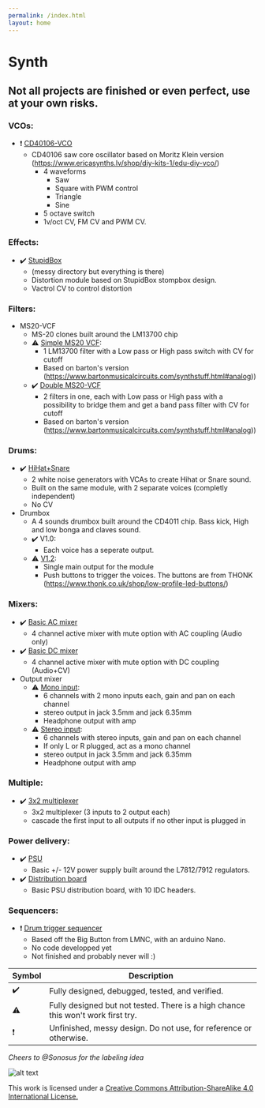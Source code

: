 ```yaml
---
permalink: /index.html
layout: home
---
```


# Synth

## Not all projects are finished or even perfect, use at your own risks.

### VCOs:

- :exclamation: [CD40106-VCO](vco/cd40106)
    - CD40106 saw core oscillator based on Moritz Klein version (https://www.ericasynths.lv/shop/diy-kits-1/edu-diy-vco/)
        - 4 waveforms
            - Saw
            - Square with PWM control
            - Triangle
            - Sine
        - 5 octave switch
        - 1v/oct CV, FM CV and PWM CV.

### Effects:

- :heavy_check_mark: [StupidBox](stupidbox)
    - (messy directory but everything is there)
    - Distortion module based on StupidBox stompbox design.
    - Vactrol CV to control distortion

### Filters:

- MS20-VCF
    - MS-20 clones built around the LM13700 chip
    - :warning: [Simple MS20 VCF](ms20_vcf/simple):
        - 1 LM13700 filter with a Low pass or High pass switch with CV for cutoff
        - Based on barton's version (https://www.bartonmusicalcircuits.com/synthstuff.html#analog))
    - :heavy_check_mark: [Double MS20-VCF](ms20_vcf/double)
        - 2 filters in one, each with Low pass or High pass with a possibility to bridge them and get a band pass filter with CV for cutoff
        - Based on barton's version (https://www.bartonmusicalcircuits.com/synthstuff.html#analog))

### Drums:

- :heavy_check_mark: [HiHat+Snare](hihat_snare/v1.1)
    - 2 white noise generators with VCAs to create Hihat or Snare sound.
    - Built on the same module, with 2 separate voices (completly independent)
    - No CV
- Drumbox
    - A 4 sounds drumbox built around the CD4011 chip. Bass kick, High and low bonga and claves sound.
    - :heavy_check_mark: V1.0:
        - Each voice has a seperate output.
    - :warning: [V1.2](drumbox):
        - Single main output for the module
        - Push buttons to trigger the voices. The buttons are from THONK (https://www.thonk.co.uk/shop/low-profile-led-buttons/)

### Mixers:

- :heavy_check_mark: [Basic AC mixer](mixers/basic-ac-mixer)
    - 4 channel active mixer with mute option with AC coupling (Audio only)
- :heavy_check_mark: [Basic DC mixer](mixers/basic-dc-mixer)
    - 4 channel active mixer with mute option with DC coupling (Audio+CV)
- Output mixer
    - :warning: [Mono input](mixers/output-mixer/mono_input):
        - 6 channels with 2 mono inputs each, gain and pan on each channel
        - stereo output in jack 3.5mm and jack 6.35mm
        - Headphone output with amp
    - :warning: [Stereo input](mixers/output-mixer/stereo_input):
        - 6 channels with stereo inputs, gain and pan on each channel
        - If only L or R plugged, act as a mono channel
        - stereo output in jack 3.5mm and jack 6.35mm
        - Headphone output with amp

### Multiple:

- :heavy_check_mark: [3x2 multiplexer](multiplexer/3x2)
    - 3x2 multiplexer (3 inputs to 2 output each)
    - cascade the first input to all outputs if no other input is plugged in

### Power delivery:

- :heavy_check_mark:  [PSU](power_supply/psu)
    - Basic +/- 12V power supply built around the L7812/7912 regulators.
-  :heavy_check_mark:  [Distribution board](power_supply/distributionboard)
    - Basic PSU distribution board, with 10 IDC headers.

### Sequencers:

- :exclamation: [Drum trigger sequencer](trigger_sequencer)
    - Based off the Big Button from LMNC, with an arduino Nano.
    - No code developped yet
    - Not finished and probably never will :)

| Symbol | Description |
| ----------- | ----------- |
| :heavy_check_mark: | Fully designed, debugged, tested, and verified. |
| :warning: | Fully designed but not tested. There is a high chance this won't work first try. |
| :exclamation: | Unfinished, messy design. Do not use, for reference or otherwise. |

*Cheers to @Sonosus for the labeling idea*

![alt text](https://i.creativecommons.org/l/by-sa/4.0/88x31.png)

This work is licensed under a [Creative Commons Attribution-ShareAlike 4.0 International License.](http://creativecommons.org/licenses/by-sa/4.0/)
